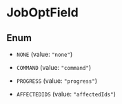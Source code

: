 

# JobOptField

## Enum


* `NONE` (value: `"none"`)

* `COMMAND` (value: `"command"`)

* `PROGRESS` (value: `"progress"`)

* `AFFECTEDIDS` (value: `"affectedIds"`)



